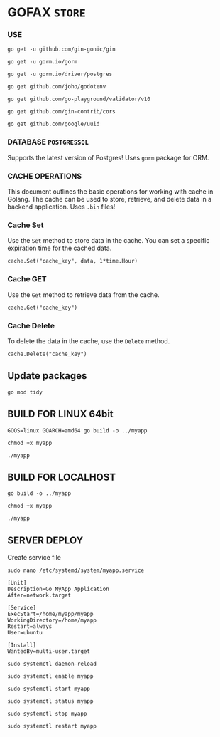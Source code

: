 # GOFAX ````STORE````

### USE
```
go get -u github.com/gin-gonic/gin
```
```
go get -u gorm.io/gorm
```
```
go get -u gorm.io/driver/postgres
```
```
go get github.com/joho/godotenv
```
```
go get github.com/go-playground/validator/v10
```
```
go get github.com/gin-contrib/cors
```
```
go get github.com/google/uuid
```

### DATABASE `POSTGRESSQL`
Supports the latest version of Postgres!
Uses `gorm` package for ORM.

### CACHE OPERATIONS
This document outlines the basic operations for working with cache in Golang. The cache can be used to store, retrieve, and delete data in a backend application.
Uses `.bin` files!
### Cache Set
Use the `Set` method to store data in the cache. You can set a specific expiration time for the cached data.
```
cache.Set("cache_key", data, 1*time.Hour)
```
### Cache GET
Use the `Get` method to retrieve data from the cache.
```
cache.Get("cache_key")
```
### Cache Delete
To delete the data in the cache, use the `Delete` method.
```
cache.Delete("cache_key")
```
## Update packages
```
go mod tidy
```
## BUILD FOR LINUX 64bit
```
GOOS=linux GOARCH=amd64 go build -o ../myapp
```
```
chmod +x myapp
```
```
./myapp 
```
## BUILD FOR LOCALHOST
```
go build -o ../myapp
```
```
chmod +x myapp
```
```
./myapp 
```

## SERVER DEPLOY
Create service file
```
sudo nano /etc/systemd/system/myapp.service
```

```
[Unit]
Description=Go MyApp Application
After=network.target

[Service]
ExecStart=/home/myapp/myapp
WorkingDirectory=/home/myapp
Restart=always
User=ubuntu

[Install]
WantedBy=multi-user.target
```
```
sudo systemctl daemon-reload
```
```
sudo systemctl enable myapp
```
```
sudo systemctl start myapp
```
```
sudo systemctl status myapp
```
```
sudo systemctl stop myapp
```
```
sudo systemctl restart myapp
```